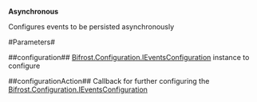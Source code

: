**Asynchronous**

Configures events to be persisted asynchronously

#Parameters#


##configuration##
[Bifrost.Configuration.IEventsConfiguration](Bifrost.Configuration.IEventsConfiguration) instance to configure

##configurationAction##
Callback for further configuring the [Bifrost.Configuration.IEventsConfiguration](Bifrost.Configuration.IEventsConfiguration)
